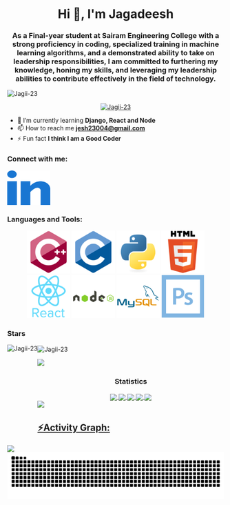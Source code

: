 <h1 align="center">Hi 👋, I'm Jagadeesh </h1>
<h3 align="center">As a Final-year student at Sairam Engineering College with a strong proficiency in coding, specialized training in machine learning algorithms, and a demonstrated ability to take on leadership responsibilities, I am committed to furthering my knowledge, honing my skills, and leveraging my leadership abilities to contribute effectively in the field of technology.</h3>
<p align="left"> <img src="https://komarev.com/ghpvc/?username=Jagii-23&label=Profile%20views&color=0e75b6&style=flat" alt="Jagii-23" /> </p>


<p align="center"> <a href="https://github.com/ryo-ma/github-profile-trophy"><img src="https://github-profile-trophy.vercel.app/?username=Jagii-23&theme=algolia&rank=-C&title=MultiLanguage,Commits,Repositories,Experience" alt="Jagii-23" /></a> </p>

- 🌱 I’m currently learning **Django, React and Node**
- 📫 How to reach me **jesh23004@gmail.com**
- ⚡ Fun fact **I think I am a Good Coder**

<h3 align="left">Connect with me:</h3>
<p align="left">
<a href="https://www.linkedin.com/in/jagadeesh-gopalakrishnan-367a47253/" target="blank"><img align="center" src="https://raw.githubusercontent.com/teamedwardforever/Readme-Generator/71f25dd8b98329b168142a6b782a107b75eab178/svg/Social/linked-in-alt.svg" alt="jagadeesh-gopalakrishnan-367a47253" height="80" width="100" /></a></p>

<h3 align="left">Languages and Tools:</h3>
<p align="center">
<img src="https://raw.githubusercontent.com/teamedwardforever/Readme-Generator/71f25dd8b98329b168142a6b782a107b75eab178/svg/Skills/Languages/cplusplus-original.svg" alt="CPP" width="100" height="100"/>
<img src="https://raw.githubusercontent.com/teamedwardforever/Readme-Generator/71f25dd8b98329b168142a6b782a107b75eab178/svg/Skills/Languages/c-original.svg" alt="C" width="100" height="100"/>
<img src="https://raw.githubusercontent.com/teamedwardforever/Readme-Generator/71f25dd8b98329b168142a6b782a107b75eab178/svg/Skills/Languages/python-original.svg" alt="Python" width="100" height="100"/>
<img src="https://raw.githubusercontent.com/teamedwardforever/Readme-Generator/71f25dd8b98329b168142a6b782a107b75eab178/svg/Skills/Frontend/html5-original-wordmark.svg" alt="HTML" width="100" height="100"/>
<img src="https://raw.githubusercontent.com/teamedwardforever/Readme-Generator/71f25dd8b98329b168142a6b782a107b75eab178/svg/Skills/Frontend/react-original-wordmark.svg" alt="React" width="100" height="100"/>
<img src="https://raw.githubusercontent.com/teamedwardforever/Readme-Generator/71f25dd8b98329b168142a6b782a107b75eab178/svg/Skills/Backend/nodejs-original-wordmark.svg" alt="NodeJs" width="100" height="100"/>
<img src="https://raw.githubusercontent.com/teamedwardforever/Readme-Generator/71f25dd8b98329b168142a6b782a107b75eab178/svg/Skills/Database/mysql-original-wordmark.svg" alt="Mysql" width="100" height="100"/>
<img src="https://raw.githubusercontent.com/teamedwardforever/Readme-Generator/71f25dd8b98329b168142a6b782a107b75eab178/svg/Skills/Software/photoshop-line.svg" alt="Photoshop" width="100" height="100"/>
</p>


<h3 align="left">Stars</h3>
<img align="left" height="180em" src="https://github-readme-stats.vercel.app/api/top-langs/?username=Jagii-23&layout=compact&theme=" alt=Jagii-23 />

<p><img align="center" height="180em" src="https://github-readme-streak-stats.herokuapp.com/?user=Jagii-23&theme=" alt="Jagii-23" /></p>

<img src="https://user-images.githubusercontent.com/73097560/115834477-dbab4500-a447-11eb-908a-139a6edaec5c.gif"><h3 align="center">Statistics</h3>
<div align="center">
<a href="https://github.com/Jagii-23">
<img align="center" src="http://github-profile-summary-cards.vercel.app/api/cards/stats?username=Jagii-23&theme=2077" height="180em" />
<img align="center" src="http://github-profile-summary-cards.vercel.app/api/cards/most-commit-language?username=Jagii-23&theme=2077" height="180em" />
<img align="center" src="http://github-profile-summary-cards.vercel.app/api/cards/repos-per-language?username=Jagii-23&theme=2077" height="180em" />
<img align="center" src="http://github-profile-summary-cards.vercel.app/api/cards/productive-time?username=Jagii-23&theme=2077" height="180em" />
<img align="center" src="http://github-profile-summary-cards.vercel.app/api/cards/profile-details?username=Jagii-23&theme=2077" height="180em" />
</div>
<img src="https://user-images.githubusercontent.com/73097560/115834477-dbab4500-a447-11eb-908a-139a6edaec5c.gif"><h2 align="left">⚡Activity Graph:</h2>
<img align="center" src="https://github-readme-activity-graph.vercel.app/graph?username=Jagii-23&theme=default"/>
  
<br clear="both">

<img src="https://raw.githubusercontent.com/Jagii-23/Jagii-23/output/snake.svg" alt="Snake animation" />

